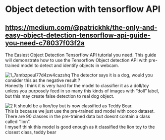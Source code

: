 # Object detection with tensorflow API
## https://medium.com/@patrickhk/the-only-and-easy-object-detection-tensorflow-api-guide-you-need-c78037f03f2a

The Easiest Object Detection Tensorflow API tutorial you need.
This guide will demonstrate how to use the Tensorflow Object detection API with pre-trained model to detect and identify objects in webcam.

![1_7ambzpeul77d4zw4cazshq](https://user-images.githubusercontent.com/38428076/48075617-9fa3ab80-e21e-11e8-8673-bc26b703f756.jpeg)
The detector says it is a dog, would you consider this as the negative result ? <br/>
Honestly I think it is very hard for the model to classifier it as a doll/toy unless you purposely feed in so many this kinds of images with “doll” label, but this may create false detection to real dog object.<br/>


![2](https://cdn-images-1.medium.com/max/800/1*7Eik9f8HOvUYrR1frAqm3g.jpeg)
It should be a lion/toy but is now classified as Teddy Bear. <br/>
This is because we just use the pre-trained ssd model with coco dataset. <br/>
There are 90 classes in the pre-trained data but doesnt contain a class called “lion”. <br/>
I myself think this model is good enough as it classified the lion toy to the closest class, teddy bear<br/>
